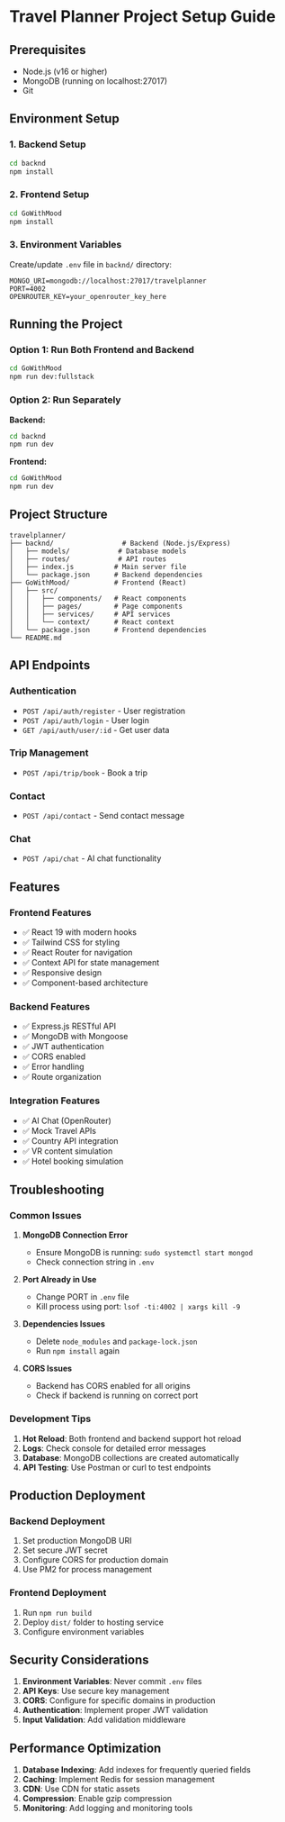 # Travel Planner Project Setup Guide

## Prerequisites
- Node.js (v16 or higher)
- MongoDB (running on localhost:27017)
- Git

## Environment Setup

### 1. Backend Setup
```bash
cd backnd
npm install
```

### 2. Frontend Setup
```bash
cd GoWithMood
npm install
```

### 3. Environment Variables
Create/update `.env` file in `backnd/` directory:
```
MONGO_URI=mongodb://localhost:27017/travelplanner
PORT=4002
OPENROUTER_KEY=your_openrouter_key_here
```

## Running the Project

### Option 1: Run Both Frontend and Backend
```bash
cd GoWithMood
npm run dev:fullstack
```

### Option 2: Run Separately

**Backend:**
```bash
cd backnd
npm run dev
```

**Frontend:**
```bash
cd GoWithMood
npm run dev
```

## Project Structure

```
travelplanner/
├── backnd/                 # Backend (Node.js/Express)
│   ├── models/            # Database models
│   ├── routes/            # API routes
│   ├── index.js          # Main server file
│   └── package.json      # Backend dependencies
├── GoWithMood/           # Frontend (React)
│   ├── src/
│   │   ├── components/   # React components
│   │   ├── pages/        # Page components
│   │   ├── services/     # API services
│   │   └── context/      # React context
│   └── package.json      # Frontend dependencies
└── README.md
```

## API Endpoints

### Authentication
- `POST /api/auth/register` - User registration
- `POST /api/auth/login` - User login
- `GET /api/auth/user/:id` - Get user data

### Trip Management
- `POST /api/trip/book` - Book a trip

### Contact
- `POST /api/contact` - Send contact message

### Chat
- `POST /api/chat` - AI chat functionality

## Features

### Frontend Features
- ✅ React 19 with modern hooks
- ✅ Tailwind CSS for styling
- ✅ React Router for navigation
- ✅ Context API for state management
- ✅ Responsive design
- ✅ Component-based architecture

### Backend Features
- ✅ Express.js RESTful API
- ✅ MongoDB with Mongoose
- ✅ JWT authentication
- ✅ CORS enabled
- ✅ Error handling
- ✅ Route organization

### Integration Features
- ✅ AI Chat (OpenRouter)
- ✅ Mock Travel APIs
- ✅ Country API integration
- ✅ VR content simulation
- ✅ Hotel booking simulation

## Troubleshooting

### Common Issues

1. **MongoDB Connection Error**
   - Ensure MongoDB is running: `sudo systemctl start mongod`
   - Check connection string in `.env`

2. **Port Already in Use**
   - Change PORT in `.env` file
   - Kill process using port: `lsof -ti:4002 | xargs kill -9`

3. **Dependencies Issues**
   - Delete `node_modules` and `package-lock.json`
   - Run `npm install` again

4. **CORS Issues**
   - Backend has CORS enabled for all origins
   - Check if backend is running on correct port

### Development Tips

1. **Hot Reload**: Both frontend and backend support hot reload
2. **Logs**: Check console for detailed error messages
3. **Database**: MongoDB collections are created automatically
4. **API Testing**: Use Postman or curl to test endpoints

## Production Deployment

### Backend Deployment
1. Set production MongoDB URI
2. Set secure JWT secret
3. Configure CORS for production domain
4. Use PM2 for process management

### Frontend Deployment
1. Run `npm run build`
2. Deploy `dist/` folder to hosting service
3. Configure environment variables

## Security Considerations

1. **Environment Variables**: Never commit `.env` files
2. **API Keys**: Use secure key management
3. **CORS**: Configure for specific domains in production
4. **Authentication**: Implement proper JWT validation
5. **Input Validation**: Add validation middleware

## Performance Optimization

1. **Database Indexing**: Add indexes for frequently queried fields
2. **Caching**: Implement Redis for session management
3. **CDN**: Use CDN for static assets
4. **Compression**: Enable gzip compression
5. **Monitoring**: Add logging and monitoring tools
